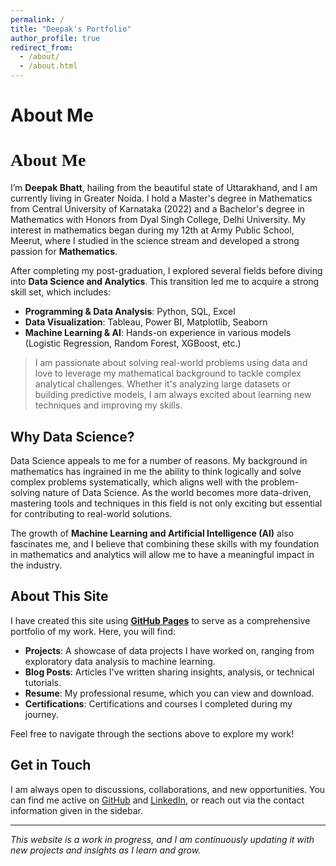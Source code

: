 ```yaml
---
permalink: /
title: "Deepak's Portfolio"
author_profile: true
redirect_from: 
  - /about/
  - /about.html
---
```


# About Me

<h1 style = "font-family: Georgia;"> About Me </h1>


I’m **Deepak Bhatt**, hailing from the beautiful state of Uttarakhand, and I am currently living in Greater Noida. I hold a Master's degree in Mathematics from Central University of Karnataka (2022) and a Bachelor's degree in Mathematics with Honors from Dyal Singh College, Delhi University. My interest in mathematics began during my 12th at Army Public School, Meerut, where I studied in the science stream and developed a strong passion for **Mathematics**.

After completing my post-graduation, I explored several fields before diving into **Data Science and Analytics**. This transition led me to acquire a strong skill set, which includes:

- **Programming & Data Analysis**: Python, SQL, Excel
- **Data Visualization**: Tableau, Power BI, Matplotlib, Seaborn
- **Machine Learning & AI**: Hands-on experience in various models (Logistic Regression, Random Forest, XGBoost, etc.)

>I am passionate about solving real-world problems using data and love to leverage my mathematical background to tackle complex analytical challenges. Whether it's analyzing large datasets or building predictive models, I am always excited about learning new techniques and improving my skills.

## Why Data Science?

Data Science appeals to me for a number of reasons. My background in mathematics has ingrained in me the ability to think logically and solve complex problems systematically, which aligns well with the problem-solving nature of Data Science. As the world becomes more data-driven, mastering tools and techniques in this field is not only exciting but essential for contributing to real-world solutions.

The growth of **Machine Learning and Artificial Intelligence (AI)** also fascinates me, and I believe that combining these skills with my foundation in mathematics and analytics will allow me to have a meaningful impact in the industry.

## About This Site

I have created this site using [**GitHub Pages**](https://github.com/academicpages/academicpages.github.io) to serve as a comprehensive portfolio of my work. Here, you will find:

- **Projects**: A showcase of data projects I have worked on, ranging from exploratory data analysis to machine learning.
- **Blog Posts**: Articles I've written sharing insights, analysis, or technical tutorials.
- **Resume**: My professional resume, which you can view and download.
- **Certifications**: Certifications and courses I completed during my journey.

Feel free to navigate through the sections above to explore my work!

## Get in Touch

I am always open to discussions, collaborations, and new opportunities. You can find me active on [GitHub](https://github.com/Deepubhatt) and [LinkedIn](https://www.linkedin.com/in/deepakbhatt17/), or reach out via the contact information given in the sidebar.

---

_This website is a work in progress, and I am continuously updating it with new projects and insights as I learn and grow._
